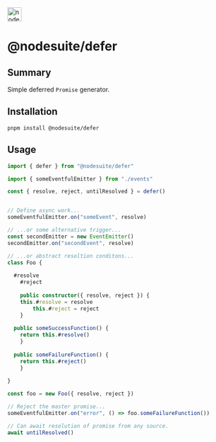 <img alt="nodesuite" src="https://user-images.githubusercontent.com/65471523/183563697-5401a9f6-efec-4cf3-a907-9ad66721659f.png" height="32" />

# @nodesuite/defer

## Summary

Simple deferred `Promise` generator.


## Installation
```shell
pnpm install @nodesuite/defer
```

## Usage

```typescript
import { defer } from "@nodesuite/defer"

import { someEventfulEmitter } from "./events"

const { resolve, reject, untilResolved } = defer()


// Define async work...
someEventfulEmitter.on("someEvent", resolve)

// ...or some alternative trigger...
const secondEmitter = new EventEmitter()
secondEmitter.on("secondEvent", resolve)

// ...or abstract resoltion conditons...
class Foo {
	
  #resolve
	#reject
  
	public constructor({ resolve, reject }) {
    this.#resolve = resolve
		this.#reject = reject
	}
  
  public someSuccessFunction() {
    return this.#resolve()
	}
  
  public someFailureFunction() {
    return this.#reject()
	}
  
}

const foo = new Foo({ resolve, reject })

// Reject the master promise...
someEventfulEmitter.on("error", () => foo.someFailureFunction())

// Can await resolution of promise from any source.
await untilResolved()



```
